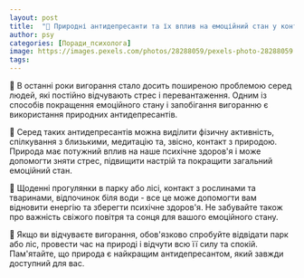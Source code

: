 ```yaml
---
layout: post
title:  "🌸 Природні антидепресанти та їх вплив на емоційний стан у контексті вигорання."
author: psy
categories: [Поради_психолога]
image: https://images.pexels.com/photos/28288059/pexels-photo-28288059.jpeg?auto=compress&cs=tinysrgb&fit=crop&h=627&w=1200
tags: 
---
```


🌸 В останні роки вигорання стало досить поширеною проблемою серед людей, які постійно відчувають стрес і перевантаження. Одним із способів покращення емоційного стану і запобігання вигоранню є використання природних антидепресантів.

🌿 Серед таких антидепресантів можна виділити фізичну активність, спілкування з близькими, медитацію та, звісно, контакт з природою. Природа має потужний вплив на наше психічне здоров'я і може допомогти зняти стрес, підвищити настрій та покращити загальний емоційний стан.

🌼 Щоденні прогулянки в парку або лісі, контакт з рослинами та тваринами, відпочинок біля води - все це може допомогти вам відновити енергію та зберегти психічне здоров'я. Не забувайте також про важність свіжого повітря та сонця для вашого емоційного стану.

🌳 Якщо ви відчуваєте вигорання, обов'язково спробуйте відвідати парк або ліс, провести час на природі і відчути всю її силу та спокій. Пам'ятайте, що природа є найкращим антидепресантом, який завжди доступний для вас.


